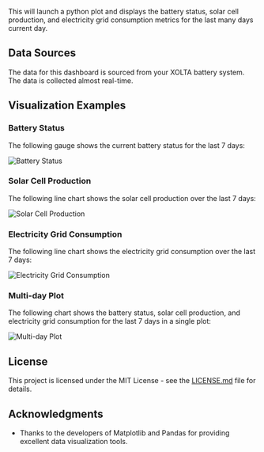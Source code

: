 
This will launch a python plot and displays the battery status, solar cell production, and electricity grid consumption metrics for the last many days current day. 

## Data Sources

The data for this dashboard is sourced from your XOLTA battery system. The data is collected almost real-time.

## Visualization Examples

### Battery Status

The following gauge shows the current battery status for the last 7 days:

![Battery Status](https://user-images.githubusercontent.com/15995296/224811427-6f456238-dc2c-4dc5-8af7-408b9ab6346e.png)

### Solar Cell Production

The following line chart shows the solar cell production over the last 7 days:

![Solar Cell Production](https://user-images.githubusercontent.com/15995296/224811558-3380118c-eccc-4434-ad55-f6667eb4b386.png)

### Electricity Grid Consumption

The following line chart shows the electricity grid consumption over the last 7 days:

![Electricity Grid Consumption](https://user-images.githubusercontent.com/15995296/224811609-42d8c464-0936-4321-ac3b-8608f41eaeba.png)

### Multi-day Plot

The following chart shows the battery status, solar cell production, and electricity grid consumption for the last 7 days in a single plot:

![Multi-day Plot](https://user-images.githubusercontent.com/15995296/INSERT-IMAGE-URL-HERE)

## License

This project is licensed under the MIT License - see the [LICENSE.md](LICENSE.md) file for details.

## Acknowledgments

- Thanks to the developers of Matplotlib and Pandas for providing excellent data visualization tools.
